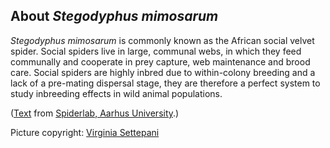 About *Stegodyphus mimosarum*
-----------------------------

*Stegodyphus mimosarum* is commonly known as the African social velvet
spider. Social spiders live in large, communal webs, in which they feed
communally and cooperate in prey capture, web maintenance and brood
care. Social spiders are highly inbred due to within-colony breeding and
a lack of a pre-mating dispersal stage, they are therefore a perfect
system to study inbreeding effects in wild animal populations.

([Text](http://www.spiderlab.dk/social-spiders.html) from [Spiderlab,
Aarhus University](http://www.spiderlab.dk).)

Picture copyright: [Virginia Settepani](http://www.spiderlab.dk)

